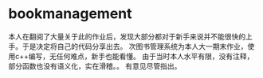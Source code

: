 # bookmanagement
本人在翻阅了大量关于此的作业后，发现大部分都对于新手来说并不能很快的上手。于是决定将自己的代码分享出去。
次图书管理系统为本人大一期末作业，使用c++编写，无任何难点，新手也能看懂。
由于当时本人水平有限，没有注释，部分函数也没有语义化，实在滑稽。。
有意见尽管指出。